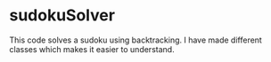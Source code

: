# sudokuSolver
This code solves a sudoku using backtracking. I have made different classes which makes it easier to understand.
